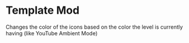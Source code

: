 # Template Mod

Changes the color of the icons based on the color the level is currently having (like YouTube Ambient Mode)